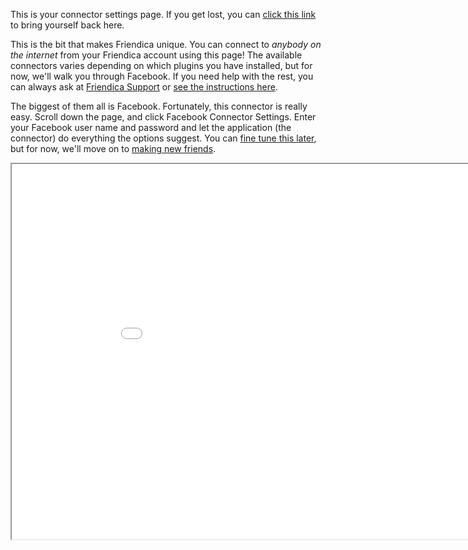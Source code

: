 This is your connector settings page.  If you get lost, you can <a href = "/help/network">click this link</a> to bring yourself back here.

This is the bit that makes Friendica unique.  You can connect to <i>anybody on the internet</i> from your Friendica account using this page!  The available connectors varies depending on which plugins you have installed, but for now, we'll walk you through Facebook.  If you need help with the rest, you can always ask at <a href = "http://helpers.pyxis.uberspace.de/profile/helpers">Friendica Support</a> or <a href = "https://kakste.com/help/Connectors" target="new">see the instructions here</a>.

The biggest of them all is Facebook.  Fortunately, this connector is really easy.  Scroll down the page, and click Facebook Connector Settings.  Enter your Facebook user name and password and let the application (the connector) do everything the options suggest.  You can <a href = "https://github.com/friendica/friendica/wiki/How-to:-Friendica%E2%80%99s-Facebook-connector" target="new">fine tune this later</a>, but for now, we'll move on to <a href = "/help/makingnewfriends">making new friends</a>.



<iframe src="/settings/connectors" width="950" height = "600"></iframe>


